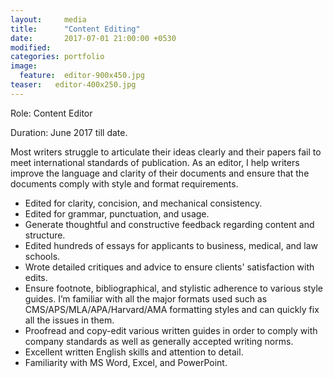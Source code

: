 ```yaml
---
layout:     media
title:      "Content Editing"
date:       2017-07-01 21:00:00 +0530
modified:   
categories: portfolio
image:
  feature:  editor-900x450.jpg
teaser:   editor-400x250.jpg
---
```

Role:     Content Editor

Duration: June 2017 till date.

Most writers struggle to articulate their ideas clearly and their papers fail to meet international standards of publication. As an editor, I help writers improve the language and clarity of their documents and ensure that the documents comply with style and format requirements.
* Edited for clarity, concision, and mechanical consistency.
* Edited for grammar, punctuation, and usage.
* Generate thoughtful and constructive feedback regarding content and structure.
* Edited hundreds of essays for applicants to business, medical, and law schools.
* Wrote detailed critiques and advice to ensure clients' satisfaction with edits.
* Ensure footnote, bibliographical, and stylistic adherence to various style guides. I’m familiar with all the major formats used such as CMS/APS/MLA/APA/Harvard/AMA formatting styles and can quickly fix all the issues in them.
* Proofread and copy-edit various written guides in order to comply with company standards as well as generally accepted writing norms.
* Excellent written English skills and attention to detail.
* Familiarity with MS Word, Excel, and PowerPoint.
